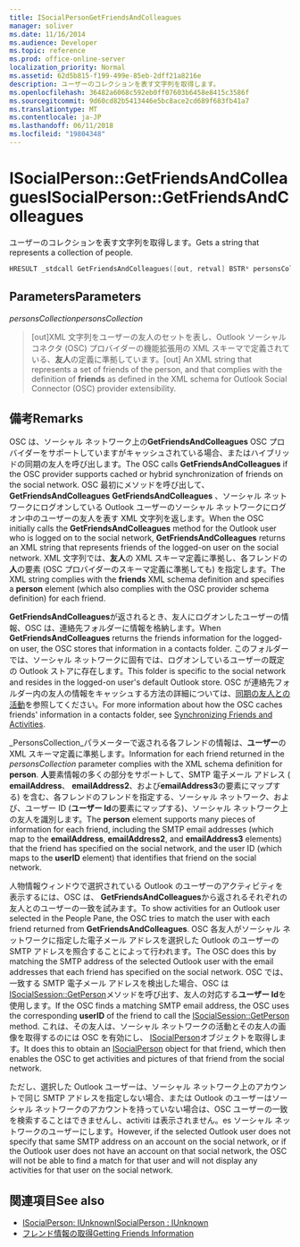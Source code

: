 ```yaml
---
title: ISocialPersonGetFriendsAndColleagues
manager: soliver
ms.date: 11/16/2014
ms.audience: Developer
ms.topic: reference
ms.prod: office-online-server
localization_priority: Normal
ms.assetid: 62d5b815-f199-499e-85eb-2dff21a8216e
description: ユーザーのコレクションを表す文字列を取得します。
ms.openlocfilehash: 36482a6068c592eb0ff07603b6458e8415c3586f
ms.sourcegitcommit: 9d60cd82b5413446e5bc8ace2cd689f683fb41a7
ms.translationtype: MT
ms.contentlocale: ja-JP
ms.lasthandoff: 06/11/2018
ms.locfileid: "19804348"
---
```

# <a name="isocialpersongetfriendsandcolleagues"></a><span data-ttu-id="2be54-103">ISocialPerson::GetFriendsAndColleagues</span><span class="sxs-lookup"><span data-stu-id="2be54-103">ISocialPerson::GetFriendsAndColleagues</span></span>

<span data-ttu-id="2be54-104">ユーザーのコレクションを表す文字列を取得します。</span><span class="sxs-lookup"><span data-stu-id="2be54-104">Gets a string that represents a collection of people.</span></span>
  
```cpp
HRESULT _stdcall GetFriendsAndColleagues([out, retval] BSTR* personsCollection);
```

## <a name="parameters"></a><span data-ttu-id="2be54-105">Parameters</span><span class="sxs-lookup"><span data-stu-id="2be54-105">Parameters</span></span>

<span data-ttu-id="2be54-106">_personsCollection_</span><span class="sxs-lookup"><span data-stu-id="2be54-106">_personsCollection_</span></span>
  
> <span data-ttu-id="2be54-107">[out]XML 文字列をユーザーの友人のセットを表し、Outlook ソーシャル コネクタ (OSC) プロバイダーの機能拡張用の XML スキーマで定義されている、**友人**の定義に準拠しています。</span><span class="sxs-lookup"><span data-stu-id="2be54-107">[out] An XML string that represents a set of friends of the person, and that complies with the definition of **friends** as defined in the XML schema for Outlook Social Connector (OSC) provider extensibility.</span></span> 
    
## <a name="remarks"></a><span data-ttu-id="2be54-108">備考</span><span class="sxs-lookup"><span data-stu-id="2be54-108">Remarks</span></span>

<span data-ttu-id="2be54-109">OSC は、ソーシャル ネットワーク上の**GetFriendsAndColleagues** OSC プロバイダーをサポートしていますがキャッシュされている場合、またはハイブリッドの同期の友人を呼び出します。</span><span class="sxs-lookup"><span data-stu-id="2be54-109">The OSC calls **GetFriendsAndColleagues** if the OSC provider supports cached or hybrid synchronization of friends on the social network.</span></span> <span data-ttu-id="2be54-110">OSC 最初にメソッドを呼び出して、 **GetFriendsAndColleagues** **GetFriendsAndColleagues** 、ソーシャル ネットワークにログオンしている Outlook ユーザーのソーシャル ネットワークにログオン中のユーザーの友人を表す XML 文字列を返します。</span><span class="sxs-lookup"><span data-stu-id="2be54-110">When the OSC initially calls the **GetFriendsAndColleagues** method for the Outlook user who is logged on to the social network, **GetFriendsAndColleagues** returns an XML string that represents friends of the logged-on user on the social network.</span></span> <span data-ttu-id="2be54-111">XML 文字列では、**友人**の XML スキーマ定義に準拠し、各フレンドの**人**の要素 (OSC プロバイダーのスキーマ定義に準拠しても) を指定します。</span><span class="sxs-lookup"><span data-stu-id="2be54-111">The XML string complies with the **friends** XML schema definition and specifies a **person** element (which also complies with the OSC provider schema definition) for each friend.</span></span> 
  
<span data-ttu-id="2be54-112">**GetFriendsAndColleagues**が返されるとき、友人にログオンしたユーザーの情報、OSC は、連絡先フォルダーに情報を格納します。</span><span class="sxs-lookup"><span data-stu-id="2be54-112">When **GetFriendsAndColleagues** returns the friends information for the logged-on user, the OSC stores that information in a contacts folder.</span></span> <span data-ttu-id="2be54-113">このフォルダーでは、ソーシャル ネットワークに固有では、ログオンしているユーザーの既定の Outlook ストアに存在します。</span><span class="sxs-lookup"><span data-stu-id="2be54-113">This folder is specific to the social network and resides in the logged-on user's default Outlook store.</span></span> <span data-ttu-id="2be54-114">OSC が連絡先フォルダー内の友人の情報をキャッシュする方法の詳細については、[同期の友人との活動](synchronizing-friends-and-activities.md)を参照してください。</span><span class="sxs-lookup"><span data-stu-id="2be54-114">For more information about how the OSC caches friends' information in a contacts folder, see [Synchronizing Friends and Activities](synchronizing-friends-and-activities.md).</span></span>
  
<span data-ttu-id="2be54-115">_PersonsCollection_パラメーターで返される各フレンドの情報は、**ユーザー**の XML スキーマ定義に準拠します。</span><span class="sxs-lookup"><span data-stu-id="2be54-115">Information for each friend returned in the  _personsCollection_ parameter complies with the XML schema definition for **person**.</span></span> <span data-ttu-id="2be54-116">**人**要素情報の多くの部分をサポートして、SMTP 電子メール アドレス ( **emailAddress**、 **emailAddress2**、および**emailAddress3**の要素にマップする) を含む、各フレンドのフレンドを指定する、ソーシャル ネットワーク、および、ユーザー ID (**ユーザー Id**の要素にマップする)、ソーシャル ネットワーク上の友人を識別します。</span><span class="sxs-lookup"><span data-stu-id="2be54-116">The **person** element supports many pieces of information for each friend, including the SMTP email addresses (which map to the **emailAddress**, **emailAddress2**, and **emailAddress3** elements) that the friend has specified on the social network, and the user ID (which maps to the **userID** element) that identifies that friend on the social network.</span></span> 
  
<span data-ttu-id="2be54-117">人物情報ウィンドウで選択されている Outlook のユーザーのアクティビティを表示するには、OSC は、 **GetFriendsAndColleagues**から返されるそれぞれの友人とのユーザーの一致を試みます。</span><span class="sxs-lookup"><span data-stu-id="2be54-117">To show activities for an Outlook user selected in the People Pane, the OSC tries to match the user with each friend returned from **GetFriendsAndColleagues**.</span></span> <span data-ttu-id="2be54-118">OSC 各友人がソーシャル ネットワークに指定した電子メール アドレスを選択した Outlook のユーザーの SMTP アドレスを照合することによって行われます。</span><span class="sxs-lookup"><span data-stu-id="2be54-118">The OSC does this by matching the SMTP address of the selected Outlook user with the email addresses that each friend has specified on the social network.</span></span> <span data-ttu-id="2be54-119">OSC では、一致する SMTP 電子メール アドレスを検出した場合、OSC は[ISocialSession::GetPerson](isocialsession-getperson.md)メソッドを呼び出す、友人の対応する**ユーザー Id**を使用します。</span><span class="sxs-lookup"><span data-stu-id="2be54-119">If the OSC finds a matching SMTP email address, the OSC uses the corresponding **userID** of the friend to call the [ISocialSession::GetPerson](isocialsession-getperson.md) method.</span></span> <span data-ttu-id="2be54-120">これは、その友人は、ソーシャル ネットワークの活動とその友人の画像を取得するのには OSC を有効にし、 [ISocialPerson](isocialpersoniunknown.md)オブジェクトを取得します。</span><span class="sxs-lookup"><span data-stu-id="2be54-120">It does this to obtain an [ISocialPerson](isocialpersoniunknown.md) object for that friend, which then enables the OSC to get activities and pictures of that friend from the social network.</span></span> 
  
<span data-ttu-id="2be54-121">ただし、選択した Outlook ユーザーは、ソーシャル ネットワーク上のアカウントで同じ SMTP アドレスを指定しない場合、または Outlook のユーザーはソーシャル ネットワークのアカウントを持っていない場合は、OSC ユーザーの一致を検索することはできませんし、activiti は表示されません。es ソーシャル ネットワークのユーザーにします。</span><span class="sxs-lookup"><span data-stu-id="2be54-121">However, if the selected Outlook user does not specify that same SMTP address on an account on the social network, or if the Outlook user does not have an account on that social network, the OSC will not be able to find a match for that user and will not display any activities for that user on the social network.</span></span>
  
## <a name="see-also"></a><span data-ttu-id="2be54-122">関連項目</span><span class="sxs-lookup"><span data-stu-id="2be54-122">See also</span></span>

- [<span data-ttu-id="2be54-123">ISocialPerson: IUnknown</span><span class="sxs-lookup"><span data-stu-id="2be54-123">ISocialPerson : IUnknown</span></span>](isocialpersoniunknown.md)
- [<span data-ttu-id="2be54-124">フレンド情報の取得</span><span class="sxs-lookup"><span data-stu-id="2be54-124">Getting Friends Information</span></span>](getting-friends-information.md)

